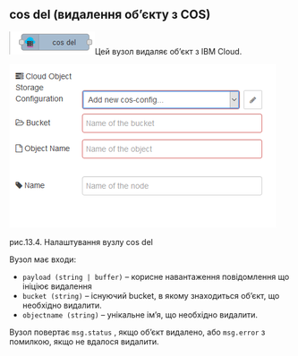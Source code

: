 ## cos del (видалення об’єкту з COS)

![img](media/cos_del.png)Цей вузол видаляє об’єкт з IBM Cloud. 

![img](media/13_4.png)

 рис.13.4. Налаштування вузлу cos del

Вузол має входи:

- `payload (string | buffer)` – корисне навантаження повідомлення що ініціює видалення 
- `bucket (string)` – існуючий bucket, в якому знаходиться об’єкт, що необхідно видалити.
- `objectname (string)`  – унікальне ім’я, що необхідно видалити.

Вузол повертає `msg.status` , якщо об’єкт видалено, або `msg.error` з помилкою, якщо не вдалося видалити. 